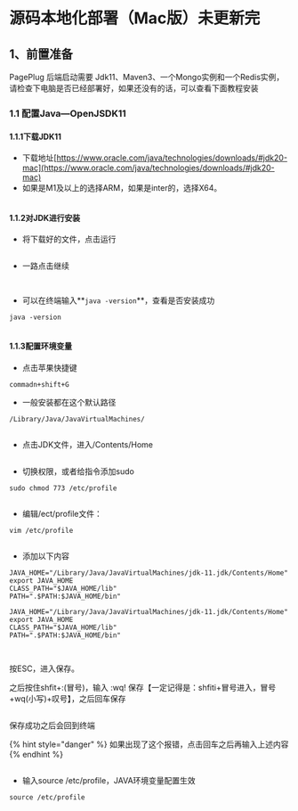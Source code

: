 # 源码本地化部署（Mac版）未更新完

## 1、前置准备

PagePlug 后端启动需要 Jdk11、Maven3、一个Mongo实例和一个Redis实例，请检查下电脑是否已经部署好，如果还没有的话，可以查看下面教程安装

### 1.1 配置Java—OpenJSDK11

#### 1.1.1下载JDK11

* 下载地址[https://www.oracle.com/java/technologies/downloads/#jdk20-mac](https://www.oracle.com/java/technologies/downloads/#jdk20-mac)
* 如果是M1及以上的选择ARM，如果是inter的，选择X64。

<figure><img src="../../../.gitbook/assets/image (2) (1) (1).png" alt=""><figcaption></figcaption></figure>

#### 1.1.2对JDK进行安装

* 将下载好的文件，点击运行

<figure><img src="../../../.gitbook/assets/image (5) (2).png" alt=""><figcaption></figcaption></figure>

* 一路点击继续

<figure><img src="../../../.gitbook/assets/image (16) (3).png" alt=""><figcaption></figcaption></figure>

<figure><img src="../../../.gitbook/assets/image (7) (4) (1).png" alt=""><figcaption></figcaption></figure>

* 可以在终端输入**`java -version`**，查看是否安装成功

```
java -version
```

<figure><img src="../../../.gitbook/assets/image (13) (4).png" alt=""><figcaption></figcaption></figure>

#### 1.1.3配置环境变量

* 点击苹果快捷键

```
commadn+shift+G
```

* 一般安装都在这个默认路径

```
/Library/Java/JavaVirtualMachines/
```

<figure><img src="../../../.gitbook/assets/image (6) (5) (1).png" alt=""><figcaption></figcaption></figure>

* 点击JDK文件，进入/Contents/Home

<figure><img src="../../../.gitbook/assets/image (8) (1) (1).png" alt=""><figcaption></figcaption></figure>

* 切换权限，或者给指令添加sudo

```
sudo chmod 773 /etc/profile
```

<figure><img src="../../../.gitbook/assets/image (14) (4).png" alt=""><figcaption></figcaption></figure>

* 编辑/ect/profile文件：

```
vim /etc/profile
```

<figure><img src="../../../.gitbook/assets/image (19) (3) (1).png" alt=""><figcaption></figcaption></figure>

* 添加以下内容

```
JAVA_HOME="/Library/Java/JavaVirtualMachines/jdk-11.jdk/Contents/Home"
export JAVA_HOME
CLASS_PATH="$JAVA_HOME/lib"
PATH=".$PATH:$JAVA_HOME/bin"

```

```
JAVA_HOME="/Library/Java/JavaVirtualMachines/jdk-11.jdk/Contents/Home"
export JAVA_HOME
CLASS_PATH="$JAVA_HOME/lib"
PATH=".$PATH:$JAVA_HOME/bin"

```

<figure><img src="../../../.gitbook/assets/image (175).png" alt=""><figcaption></figcaption></figure>

<figure><img src="../../../.gitbook/assets/image (191).png" alt=""><figcaption></figcaption></figure>

按ESC，进入保存。

之后按住shfit+:(冒号)，输入 :wq! 保存【一定记得是：shfiti+冒号进入，冒号+wq(小写)+叹号】，之后回车保存

<figure><img src="../../../.gitbook/assets/image (172).png" alt=""><figcaption></figcaption></figure>

保存成功之后会回到终端

{% hint style="danger" %}
如果出现了这个报错，点击回车之后再输入上述内容
{% endhint %}

<figure><img src="../../../.gitbook/assets/image (181).png" alt=""><figcaption></figcaption></figure>

* 输入source /etc/profile，JAVA环境变量配置生效

```
source /etc/profile
```

